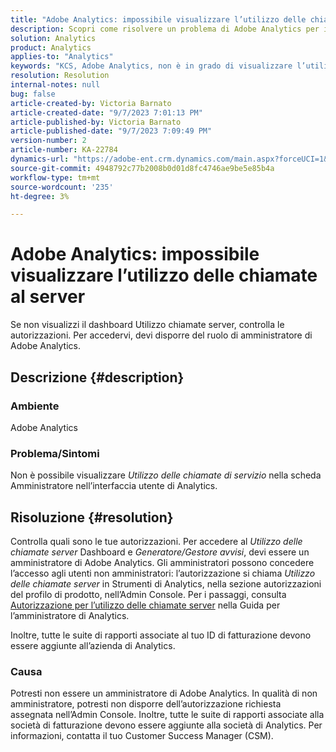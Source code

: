 ```yaml
---
title: "Adobe Analytics: impossibile visualizzare l’utilizzo delle chiamate al server"
description: Scopri come risolvere un problema di Adobe Analytics per il quale non è possibile visualizzare l’utilizzo delle chiamate al server. Verifica le autorizzazioni.
solution: Analytics
product: Analytics
applies-to: "Analytics"
keywords: "KCS, Adobe Analytics, non è in grado di visualizzare l’utilizzo delle chiamate al server e le autorizzazioni"
resolution: Resolution
internal-notes: null
bug: false
article-created-by: Victoria Barnato
article-created-date: "9/7/2023 7:01:13 PM"
article-published-by: Victoria Barnato
article-published-date: "9/7/2023 7:09:49 PM"
version-number: 2
article-number: KA-22784
dynamics-url: "https://adobe-ent.crm.dynamics.com/main.aspx?forceUCI=1&pagetype=entityrecord&etn=knowledgearticle&id=b7be0ee5-b04d-ee11-be6e-6045bd006704"
source-git-commit: 4948792c77b2008b0d01d8fc4746ae9be5e85b4a
workflow-type: tm+mt
source-wordcount: '235'
ht-degree: 3%

---
```


# Adobe Analytics: impossibile visualizzare l’utilizzo delle chiamate al server


Se non visualizzi il dashboard Utilizzo chiamate server, controlla le autorizzazioni. Per accedervi, devi disporre del ruolo di amministratore di Adobe Analytics.

## Descrizione {#description}


### Ambiente

Adobe Analytics

### Problema/Sintomi

Non è possibile visualizzare *Utilizzo delle chiamate di servizio* nella scheda Amministratore nell’interfaccia utente di Analytics.


## Risoluzione {#resolution}


Controlla quali sono le tue autorizzazioni. Per accedere al *Utilizzo delle chiamate server* Dashboard e *Generatore/Gestore avvisi*, devi essere un amministratore di Adobe Analytics. Gli amministratori possono concedere l’accesso agli utenti non amministratori: l’autorizzazione si chiama *Utilizzo delle chiamate server* in Strumenti di Analytics, nella sezione autorizzazioni del profilo di prodotto, nell’Admin Console. Per i passaggi, consulta [Autorizzazione per l’utilizzo delle chiamate server](https://experienceleague.adobe.com/docs/analytics/admin/admin-tools/server-call-usage/overage-overview.html?lang=en#section_FCC58EB635954A32990D4E67B52B4369) nella Guida per l’amministratore di Analytics.

Inoltre, tutte le suite di rapporti associate al tuo ID di fatturazione devono essere aggiunte all’azienda di Analytics.

### Causa

Potresti non essere un amministratore di Adobe Analytics. In qualità di non amministratore, potresti non disporre dell’autorizzazione richiesta assegnata nell’Admin Console. Inoltre, tutte le suite di rapporti associate alla società di fatturazione devono essere aggiunte alla società di Analytics. Per informazioni, contatta il tuo Customer Success Manager (CSM).
